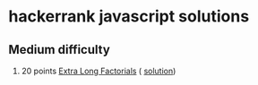hackerrank javascript solutions
===============================

Medium difficulty
-----------------

1. 20 points [Extra Long Factorials](https://www.hackerrank.com/challenges/extra-long-factorials/problem) ( [solution](https://github.com/qriklix/hackerrank/blob/master/algorithms/02-implementation/30-extra-long-factorials.js))
